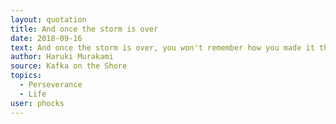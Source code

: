 ```yaml
---
layout: quotation
title: And once the storm is over
date: 2018-09-16
text: And once the storm is over, you won't remember how you made it through, how you managed to survive. You won't even be sure whether the storm is really over. But one thing is certain. When you come out of the storm, you won't be the same person who walked in. That's what this storm's all about.
author: Haruki Murakami
source: Kafka on the Shore
topics:
  - Perseverance
  - Life
user: phocks
---
```

